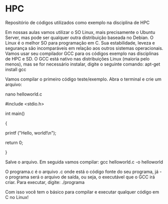 # HPC
Repositório de códigos utilizados como exemplo na disciplina de HPC

Em nossas aulas vamos utilizar o SO Linux, mais precisamente o Ubuntu Server, mas pode ser qualquer outra distribuição baseada no Debian.
O Linux é o melhor SO para programação em C. Sua estabilidade, leveza e segurança são incomparáveis em relação aos outros sistemas operacionais.
Vamos usar seu compilador  GCC para os códigos exemplo nas disciplinas de HPC e SD.
O GCC está nativo nas distribuições Linux (maioria pelo menos), mas se for necessário instalar,  digite o seguinte comando:  apt-get install gcc

Vamos compilar o primeiro código teste/exemplo. Abra o terminal e crie um arquivo:

nano helloworld.c

#include <stdio.h>

int main()

{

printf ("Hello, world!\n");

return 0;

}


Salve o arquivo.
Em seguida vamos compilar:  gcc helloworld.c  -o  helloworld

O programa.c é o arquivo .c onde está o código fonte do seu programa, já -o programa será o arquivo de saída, ou seja, o executável que o GCC irá criar.
Para executar, digite: ./programa

Com isso você tem o básico para compilar e executar qualquer código em C no Linux!
